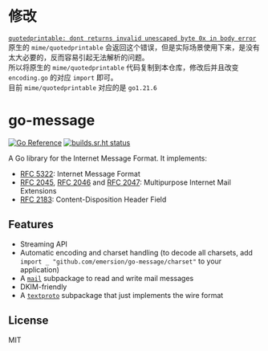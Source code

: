 # 修改
[`quotedprintable: dont returns invalid unescaped byte 0x in body error`](https://github.com/onsole/go-message/commit/6e4cd92753102f04bc94b1cc5dbb79eac4123dff)  
原生的 `mime/quotedprintable` 会返回这个错误，但是实际场景使用下来，是没有太大必要的，反而容易引起无法解析的问题。  
所以将原生的 `mime/quotedprintable` 代码复制到本仓库，修改后并且改变 `encoding.go` 的对应 `import` 即可。  
目前 `mime/quotedprintable` 对应的是 `go1.21.6`

# go-message

[![Go Reference](https://pkg.go.dev/badge/github.com/emersion/go-message.svg)](https://pkg.go.dev/github.com/emersion/go-message)
[![builds.sr.ht status](https://builds.sr.ht/~emersion/go-message/commits/master.svg)](https://builds.sr.ht/~emersion/go-message/commits/master?)

A Go library for the Internet Message Format. It implements:

* [RFC 5322]: Internet Message Format
* [RFC 2045], [RFC 2046] and [RFC 2047]: Multipurpose Internet Mail Extensions
* [RFC 2183]: Content-Disposition Header Field

## Features

* Streaming API
* Automatic encoding and charset handling (to decode all charsets, add
  `import _ "github.com/emersion/go-message/charset"` to your application)
* A [`mail`](https://godocs.io/github.com/emersion/go-message/mail) subpackage
  to read and write mail messages
* DKIM-friendly
* A [`textproto`](https://godocs.io/github.com/emersion/go-message/textproto)
  subpackage that just implements the wire format

## License

MIT

[RFC 5322]: https://tools.ietf.org/html/rfc5322
[RFC 2045]: https://tools.ietf.org/html/rfc2045
[RFC 2046]: https://tools.ietf.org/html/rfc2046
[RFC 2047]: https://tools.ietf.org/html/rfc2047
[RFC 2183]: https://tools.ietf.org/html/rfc2183
